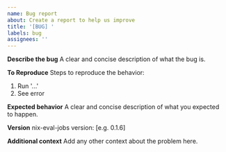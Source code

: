 ```yaml
---
name: Bug report
about: Create a report to help us improve
title: '[BUG] '
labels: bug
assignees: ''
---
```


**Describe the bug** A clear and concise description of what the bug is.

**To Reproduce** Steps to reproduce the behavior:

1. Run '...'
2. See error

**Expected behavior** A clear and concise description of what you expected to
happen.

**Version** nix-eval-jobs version: [e.g. 0.1.6]

**Additional context** Add any other context about the problem here.
